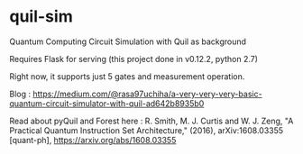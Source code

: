 # quil-sim
Quantum Computing Circuit Simulation with Quil as background

Requires Flask for serving (this project done in v0.12.2, python 2.7)

Right now, it supports just 5 gates and measurement operation.

Blog : https://medium.com/@rasa97uchiha/a-very-very-very-basic-quantum-circuit-simulator-with-quil-ad642b8935b0

Read about pyQuil and Forest here :
R. Smith, M. J. Curtis and W. J. Zeng, "A Practical Quantum Instruction Set Architecture," (2016),
  arXiv:1608.03355 [quant-ph], https://arxiv.org/abs/1608.03355
